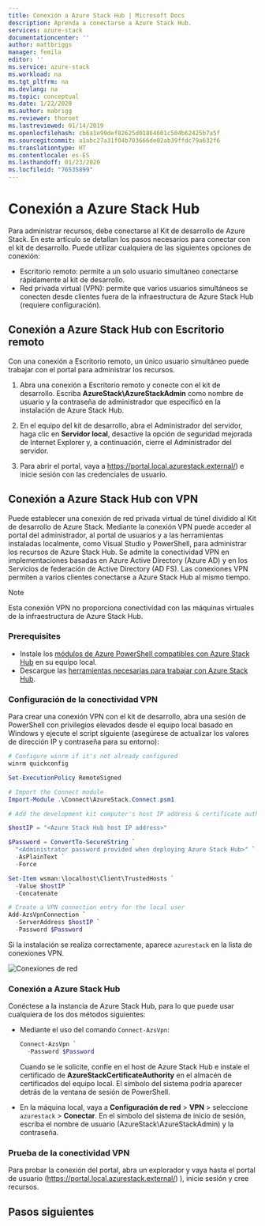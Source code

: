 ```yaml
---
title: Conexión a Azure Stack Hub | Microsoft Docs
description: Aprenda a conectarse a Azure Stack Hub.
services: azure-stack
documentationcenter: ''
author: mattbriggs
manager: femila
editor: ''
ms.service: azure-stack
ms.workload: na
ms.tgt_pltfrm: na
ms.devlang: na
ms.topic: conceptual
ms.date: 1/22/2020
ms.author: mabrigg
ms.reviewer: thoroet
ms.lastreviewed: 01/14/2019
ms.openlocfilehash: cb6a1e99def82625d01864601c504b62425b7a5f
ms.sourcegitcommit: a1abc27a31f04b703666de02ab39ffdc79a632f6
ms.translationtype: HT
ms.contentlocale: es-ES
ms.lasthandoff: 01/23/2020
ms.locfileid: "76535899"
---
```

# <a name="connect-to-azure-stack-hub"></a>Conexión a Azure Stack Hub

Para administrar recursos, debe conectarse al Kit de desarrollo de Azure Stack. En este artículo se detallan los pasos necesarios para conectar con el kit de desarrollo. Puede utilizar cualquiera de las siguientes opciones de conexión:

* Escritorio remoto: permite a un solo usuario simultáneo conectarse rápidamente al kit de desarrollo.
* Red privada virtual (VPN): permite que varios usuarios simultáneos se conecten desde clientes fuera de la infraestructura de Azure Stack Hub (requiere configuración).

## <a name="connect-to-azure-stack-hub-with-remote-desktop"></a>Conexión a Azure Stack Hub con Escritorio remoto
Con una conexión a Escritorio remoto, un único usuario simultáneo puede trabajar con el portal para administrar los recursos.

1. Abra una conexión a Escritorio remoto y conecte con el kit de desarrollo. Escriba **AzureStack\AzureStackAdmin** como nombre de usuario y la contraseña de administrador que especificó en la instalación de Azure Stack Hub.  

2. En el equipo del kit de desarrollo, abra el Administrador del servidor, haga clic en **Servidor local**, desactive la opción de seguridad mejorada de Internet Explorer y, a continuación, cierre el Administrador del servidor.

3. Para abrir el portal, vaya a https://portal.local.azurestack.external/) e inicie sesión con las credenciales de usuario.


## <a name="connect-to-azure-stack-hub-with-vpn"></a>Conexión a Azure Stack Hub con VPN

Puede establecer una conexión de red privada virtual de túnel dividido al Kit de desarrollo de Azure Stack. Mediante la conexión VPN puede acceder al portal del administrador, al portal de usuarios y a las herramientas instaladas localmente, como Visual Studio y PowerShell, para administrar los recursos de Azure Stack Hub. Se admite la conectividad VPN en implementaciones basadas en Azure Active Directory (Azure AD) y en los Servicios de federación de Active Directory (AD FS). Las conexiones VPN permiten a varios clientes conectarse a Azure Stack Hub al mismo tiempo. 

> [!NOTE] 
> Esta conexión VPN no proporciona conectividad con las máquinas virtuales de la infraestructura de Azure Stack Hub. 

### <a name="prerequisites"></a>Prerequisites

* Instale los [módulos de Azure PowerShell compatibles con Azure Stack Hub](../operator/azure-stack-powershell-install.md) en su equipo local.  
* Descargue las [herramientas necesarias para trabajar con Azure Stack Hub](../operator/azure-stack-powershell-download.md). 

### <a name="configure-vpn-connectivity"></a>Configuración de la conectividad VPN

Para crear una conexión VPN con el kit de desarrollo, abra una sesión de PowerShell con privilegios elevados desde el equipo local basado en Windows y ejecute el script siguiente (asegúrese de actualizar los valores de dirección IP y contraseña para su entorno):

```powershell 
# Configure winrm if it's not already configured
winrm quickconfig  

Set-ExecutionPolicy RemoteSigned

# Import the Connect module
Import-Module .\Connect\AzureStack.Connect.psm1 

# Add the development kit computer's host IP address & certificate authority (CA) to the list of trusted hosts. Make sure to update the IP address and password values for your environment. 

$hostIP = "<Azure Stack Hub host IP address>"

$Password = ConvertTo-SecureString `
  "<Administrator password provided when deploying Azure Stack Hub>" `
  -AsPlainText `
  -Force

Set-Item wsman:\localhost\Client\TrustedHosts `
  -Value $hostIP `
  -Concatenate

# Create a VPN connection entry for the local user
Add-AzsVpnConnection `
  -ServerAddress $hostIP `
  -Password $Password

```

Si la instalación se realiza correctamente, aparece `azurestack` en la lista de conexiones VPN.

![Conexiones de red](media/azure-stack-connect-azure-stack/image3.png)  

### <a name="connect-to-azure-stack-hub"></a>Conexión a Azure Stack Hub

Conéctese a la instancia de Azure Stack Hub, para lo que puede usar cualquiera de los dos métodos siguientes:  

* Mediante el uso del comando `Connect-AzsVpn`: 
    
  ```powershell
  Connect-AzsVpn `
    -Password $Password
  ```

  Cuando se le solicite, confíe en el host de Azure Stack Hub e instale el certificado de **AzureStackCertificateAuthority** en el almacén de certificados del equipo local. El símbolo del sistema podría aparecer detrás de la ventana de sesión de PowerShell. 

* En la máquina local, vaya a **Configuración de red** > **VPN** > seleccione `azurestack` > **Conectar**. En el símbolo del sistema de inicio de sesión, escriba el nombre de usuario (AzureStack\AzureStackAdmin) y la contraseña.

### <a name="test-the-vpn-connectivity"></a>Prueba de la conectividad VPN

Para probar la conexión del portal, abra un explorador y vaya hasta el portal de usuario (https://portal.local.azurestack.external/) ), inicie sesión y cree recursos.  

## <a name="next-steps"></a>Pasos siguientes



